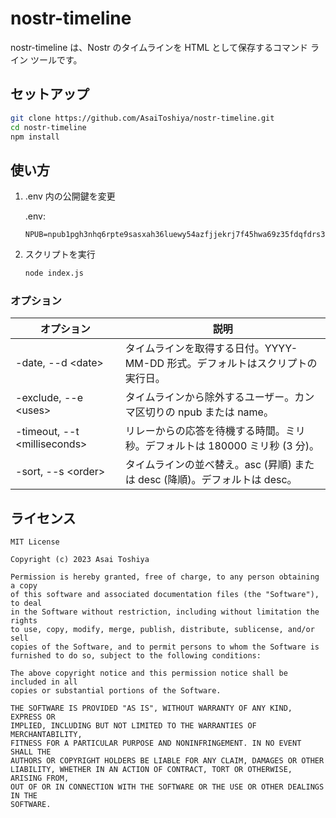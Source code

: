 # nostr-timeline

nostr-timeline は、Nostr のタイムラインを HTML として保存するコマンド ライン ツールです。

## セットアップ

```bash
git clone https://github.com/AsaiToshiya/nostr-timeline.git
cd nostr-timeline
npm install
```

## 使い方

1. .env 内の公開鍵を変更

   .env:
  
   ```dosini
   NPUB=npub1pgh3nhq6rpte9sasxah36luewy54azfjjekrj7f45hwa69z35fdqfdrs38
   ```

2. スクリプトを実行

   ```bash
   node index.js
   ```

### オプション

|オプション|説明|
|---|---|
|-date, --d <date&gt;|タイムラインを取得する日付。YYYY-MM-DD 形式。デフォルトはスクリプトの実行日。|
|-exclude, --e <uses&gt;|タイムラインから除外するユーザー。カンマ区切りの npub または name。|
|-timeout, --t <milliseconds&gt;|リレーからの応答を待機する時間。ミリ秒。デフォルトは 180000 ミリ秒 (3 分)。|
|-sort, --s <order&gt;|タイムラインの並べ替え。asc (昇順) または desc (降順)。デフォルトは desc。|

## ライセンス

    MIT License

    Copyright (c) 2023 Asai Toshiya

    Permission is hereby granted, free of charge, to any person obtaining a copy
    of this software and associated documentation files (the "Software"), to deal
    in the Software without restriction, including without limitation the rights
    to use, copy, modify, merge, publish, distribute, sublicense, and/or sell
    copies of the Software, and to permit persons to whom the Software is
    furnished to do so, subject to the following conditions:

    The above copyright notice and this permission notice shall be included in all
    copies or substantial portions of the Software.

    THE SOFTWARE IS PROVIDED "AS IS", WITHOUT WARRANTY OF ANY KIND, EXPRESS OR
    IMPLIED, INCLUDING BUT NOT LIMITED TO THE WARRANTIES OF MERCHANTABILITY,
    FITNESS FOR A PARTICULAR PURPOSE AND NONINFRINGEMENT. IN NO EVENT SHALL THE
    AUTHORS OR COPYRIGHT HOLDERS BE LIABLE FOR ANY CLAIM, DAMAGES OR OTHER
    LIABILITY, WHETHER IN AN ACTION OF CONTRACT, TORT OR OTHERWISE, ARISING FROM,
    OUT OF OR IN CONNECTION WITH THE SOFTWARE OR THE USE OR OTHER DEALINGS IN THE
    SOFTWARE.
